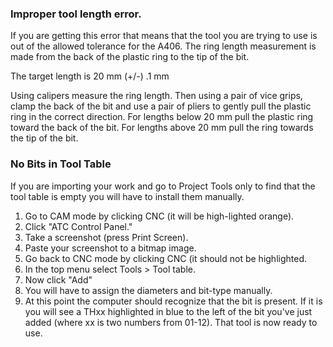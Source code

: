 ### Improper tool length error.
If you are getting this error that means that the tool you are trying to use is out of the allowed tolerance for the A406.  The ring length measurement is made from the back of the plastic ring to the tip of the bit.

The target length is 20 mm (+/-) .1 mm

Using calipers measure the ring length.  Then using a pair of vice grips, clamp the back of the bit and use a pair of pliers to gently pull the plastic ring in the correct direction.  For lengths below 20 mm pull the plastic ring toward the back of the bit.  For lengths above 20 mm pull the ring towards the tip of the bit.

### No Bits in Tool Table

If you are importing your work and go to Project Tools only to find that the tool table is empty you will have to install them manually.

1. Go to CAM mode by clicking CNC (it will be high-lighted orange).  
2. Click "ATC Control Panel."
3. Take a screenshot (press Print Screen).
4. Paste your screenshot to a bitmap image.
5. Go back to CNC mode by clicking CNC (it should not be highlighted.
6. In the top menu select Tools > Tool table.
7. Now click "Add"
8. You will have to assign the diameters and bit-type manually.
9. At this point the computer should recognize that the bit is present.  If it is you will see a THxx highlighted in blue to the left of the bit you've just added (where xx is two numbers from 01-12).  That tool is now ready to use.